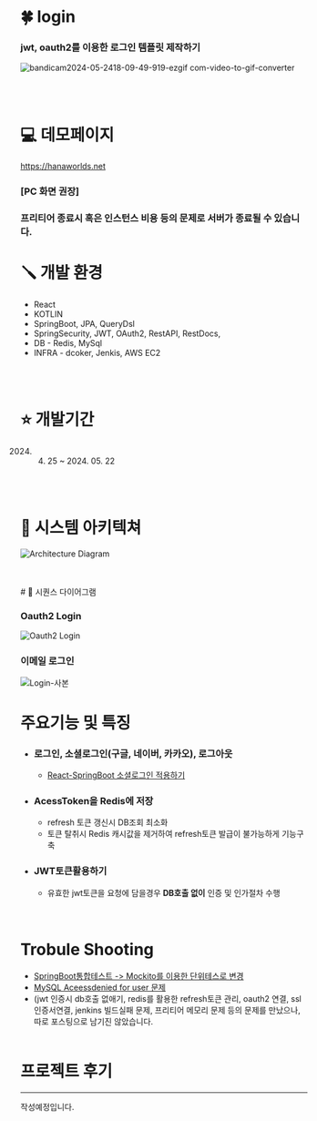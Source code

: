# 🍀 login
### jwt, oauth2를 이용한 로그인 템플릿 제작하기
![bandicam2024-05-2418-09-49-919-ezgif com-video-to-gif-converter](https://github.com/hana0627/login/assets/108846134/ded925bf-4d0e-4306-ac40-f952ab836217)

<br/>
<br/>

#  💻  데모페이지
https://hanaworlds.net
### [PC 화면 권장]
### 프리티어 종료시 혹은 인스턴스 비용 등의 문제로 서버가 종료될 수 있습니다.

# 🪛 개발 환경
* React
* KOTLIN 
* SpringBoot, JPA, QueryDsl
* SpringSecurity, JWT, OAuth2, RestAPI, RestDocs,
* DB - Redis, MySql
* INFRA - dcoker, Jenkis, AWS EC2
<br/>
<br/>


# ⭐ 개발기간
2024. 04. 25 ~ 2024. 05. 22

<br/>
<br/>

# 📖 시스템 아키텍쳐
![Architecture Diagram](https://github.com/hana0627/login/assets/108846134/ae3d8e02-b85c-469c-a3c3-1e8a31303764)

<br/>
<br/>
# 📖 시퀀스 다이어그램 

### Oauth2 Login
![Oauth2 Login](https://github.com/hana0627/login/assets/108846134/3a8ef967-6256-484f-b53c-a74187237b99)

### 이메일 로그인
![Login-사본](https://github.com/hana0627/login/assets/108846134/0df3380a-3fc0-46bb-86f5-ed61c096c835)



# 주요기능 및 특징
*  ### 로그인, 소셜로그인(구글, 네이버, 카카오), 로그아웃
    * [React-SpringBoot 소셜로그인 적용하기](https://velog.io/@hana0627/Kotlin-JWT-%ED%86%A0%ED%81%B0-%EA%B5%AC%ED%98%84%ED%95%98%EA%B8%B0-4)
* ### AcessToken을 Redis에 저장
  * refresh 토큰 갱신시 DB조회 최소화
  * 토큰 탈취시 Redis 캐시값을 제거하여 refresh토큰 발급이 불가능하게 기능구축
* ### JWT토큰활용하기
  * 유효한 jwt토큰을 요청에 담을경우 **DB호출 없이** 인증 및 인가절차 수행
    
  <br/>
  <br/>
  
# Trobule Shooting
* [SpringBoot통합테스트 -> Mockito를 이용한 단위테스로 변경](https://velog.io/@hana0627/SpringBootTest-%ED%86%B5%ED%95%A9%ED%85%8C%EC%8A%A4%ED%8A%B8-Mockito%EB%A5%BC-%EC%9D%B4%EC%9A%A9%ED%95%9C-%EB%8B%A8%EC%9C%84%ED%85%8C%EC%8A%A4%ED%8A%B8%EB%A1%9C-%EB%B3%80%EA%B2%BD%ED%95%98%EA%B8%B0)
* [MySQL Aceessdenied for user 문제](https://velog.io/@hana0627/Ubuntu-Docker%EC%97%90%EC%84%9C-MySQL-%EC%82%AC%EC%9A%A9%EC%8B%9C-Access-denied-for-user-rootlocalhost)
* (jwt 인증시 db호출 없애기, redis를 활용한 refresh토큰 관리, oauth2 연결, ssl 인증서연결, jenkins 빌드실패 문제, 프리티어 메모리 문제
  등의 문제를 만났으나, 따로 포스팅으로 남기진 않았습니다.
  <br/>
  <br/>


# 프로젝트 후기
---
작성예정입니다.
